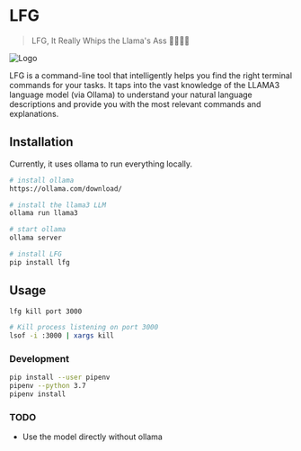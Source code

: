 # LFG

> LFG, It Really Whips the Llama's Ass 🦙🦙🦙🦙

![Logo](./logo.png)

LFG is a command-line tool that intelligently helps you find the right terminal commands for your tasks. It taps into the vast knowledge of the LLAMA3 language model (via Ollama) to understand your natural language descriptions and provide you with the most relevant commands and explanations.

## Installation

Currently, it uses ollama to run everything locally.

```bash
# install ollama
https://ollama.com/download/

# install the llama3 LLM
ollama run llama3

# start ollama
ollama server

# install LFG
pip install lfg
```

## Usage

```bash
lfg kill port 3000

# Kill process listening on port 3000
lsof -i :3000 | xargs kill

```

### Development

```bash
pip install --user pipenv
pipenv --python 3.7
pipenv install
```

### TODO

- Use the model directly without ollama
